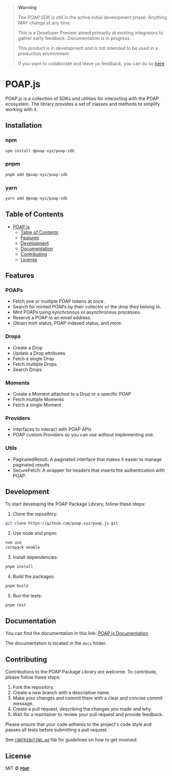 > **Warning**
>
> The POAP SDK is still in the active initial development phase. Anything MAY change at any time.
>
> This is a Developer Preview aimed primarily at existing integrators to gather early feedback.
> Documentation is in progress.
>
> This product is in development and is not intended to be used in a production environment.
>
> If you want to collaborate and leave us feedback, you can do so [here](https://github.com/poap-xyz/poap.js/discussions/19)

# POAP.js

POAP.js is a collection of SDKs and utilities for interacting with the POAP ecosystem. The
library provides a set of classes and methods to simplify working with it.

## Installation

### npm

```bash
npm install @poap-xyz/poap-sdk
```

### pnpm

```bash
pnpm add @poap-xyz/poap-sdk
```

### yarn

```bash
yarn add @poap-xyz/poap-sdk
```

## Table of Contents

- [POAP.js](#poapjs)
  - [Table of Contents](#table-of-contents)
  - [Features](#features)
  - [Development](#development)
  - [Documentation](#documentation)
  - [Contributing](#contributing)
  - [License](#license)

## Features

### POAPs

- Fetch one or multiple POAP tokens at once.
- Search for minted POAPs by their collector or the drop they belong to.
- Mint POAPs using synchronous or asynchronous processes.
- Reserve a POAP to an email address.
- Obtain mint status, POAP indexed status, and more.

### Drops 

- Create a Drop
- Update a Drop attributes
- Fetch a single Drop
- Fetch multiple Drops
- Search Drops

### Moments

- Create a Moment attached to a Drop or a specific POAP
- Fetch multiple Moments
- Fetch a single Moment

### Providers

- Interfaces to interact with POAP APIs
- POAP custom Providers so you can use without implementing one.

### Utils

- PaginatedResult: A paginated interface that makes it easier to manage paginated results
- SecureFetch: A wrapper for headers that inserts the authentication with POAP.

## Development

To start developing the POAP Package Library, follow these steps:

1. Clone the repository:

```bash
git clone https://github.com/poap-xyz/poap.js.git
```

2. Use node and pnpm:

```bash
nvm use
corepack enable
```

3. Install dependencies:

```bash
pnpm install
```

4. Build the packages:

```bash
pnpm build
```

5. Run the tests:

```bash
pnpm test
```

## Documentation

You can find the documentation in this link: [POAP.js Documentation](https://sdk.poap.tech/)

The documentation is located in the `docs` folder.

## Contributing

Contributions to the POAP Package Library are welcome. To contribute, please follow these steps:

1. Fork the repository.
2. Create a new branch with a descriptive name.
3. Make your changes and commit them with a clear and concise commit message.
4. Create a pull request, describing the changes you made and why.
5. Wait for a maintainer to review your pull request and provide feedback.

Please ensure that your code adheres to the project's code style and passes all tests before
submitting a pull request.

See [`CONTRIBUTING.md`](./.github/CONTRIBUTING.md) file for guidelines on how to get involved.

## License

MIT © **[`POAP`](https://poap.xyz)**
